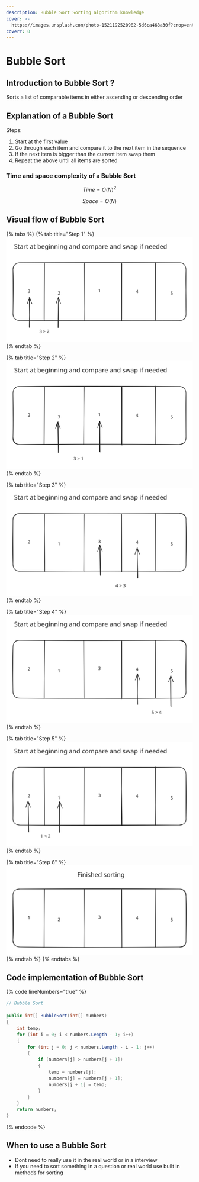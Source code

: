 ```yaml
---
description: Bubble Sort Sorting algorithm knowledge
cover: >-
  https://images.unsplash.com/photo-1521192520982-5d6ca468a30f?crop=entropy&cs=srgb&fm=jpg&ixid=M3wxOTcwMjR8MHwxfHNlYXJjaHwyfHxzb3J0fGVufDB8fHx8MTcwOTczMjA0NHww&ixlib=rb-4.0.3&q=85
coverY: 0
---
```


# Bubble Sort

## Introduction to Bubble Sort ?

Sorts a list of comparable items in either ascending or descending order&#x20;

## Explanation of a Bubble Sort

Steps:

1. Start at the first value
2. Go through each item and compare it to the next item in the sequence&#x20;
3. If the next item is bigger than the current item swap them
4. Repeat the above until all items are sorted

### Time and space complexity of a Bubble Sort

$$
Time = O(N)^2
$$

$$
Space= O(N)
$$

## Visual flow of Bubble Sort

{% tabs %}
{% tab title="Step 1" %}
<img src="../../.gitbook/assets/file.excalidraw (1).svg" alt="" class="gitbook-drawing">
{% endtab %}

{% tab title="Step 2" %}
<img src="../../.gitbook/assets/file.excalidraw (2).svg" alt="" class="gitbook-drawing">
{% endtab %}

{% tab title="Step 3" %}
<img src="../../.gitbook/assets/file.excalidraw (3).svg" alt="" class="gitbook-drawing">
{% endtab %}

{% tab title="Step 4" %}
<img src="../../.gitbook/assets/file.excalidraw (4).svg" alt="" class="gitbook-drawing">
{% endtab %}

{% tab title="Step 5" %}
<img src="../../.gitbook/assets/file.excalidraw (5).svg" alt="" class="gitbook-drawing">
{% endtab %}

{% tab title="Step 6" %}
<img src="../../.gitbook/assets/file.excalidraw (6).svg" alt="" class="gitbook-drawing">
{% endtab %}
{% endtabs %}

## Code implementation of Bubble Sort

{% code lineNumbers="true" %}
```csharp
// Bubble Sort

public int[] BubbleSort(int[] numbers)
{
    int temp;
    for (int i = 0; i < numbers.Length - 1; i++)
    {
        for (int j = 0; j < numbers.Length - i - 1; j++)
        {
            if (numbers[j] > numbers[j + 1])
            {
                temp = numbers[j];
                numbers[j] = numbers[j + 1];
                numbers[j + 1] = temp;
            }
        }
    }
    return numbers;
}
```
{% endcode %}

## When to use a Bubble Sort

* Dont need to really use it in the real world or in a interview
* If you need to sort something in a question or real world use built in methods for sorting

